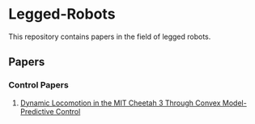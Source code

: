 # Legged-Robots
This repository contains papers in the field of legged robots. 

## Papers
### Control Papers

1. [Dynamic Locomotion in the MIT Cheetah 3 Through Convex Model-Predictive Control](https://dspace.mit.edu/bitstream/handle/1721.1/138000/convex_mpc_2fix.pdf?sequence=2&isAllowed=y)

